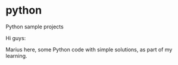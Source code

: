 # python
Python sample projects

Hi guys:

Marius here, some Python code with simple solutions, as part of my learning.
